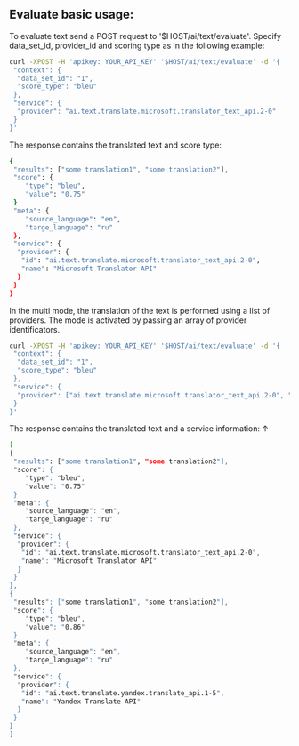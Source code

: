 ## Evaluate basic usage:
To evaluate text send a POST request to '$HOST/ai/text/evaluate'. Specify data_set_id, provider_id 
and scoring type as in the following example:

```sh
curl -XPOST -H 'apikey: YOUR_API_KEY' '$HOST/ai/text/evaluate' -d '{
 "context": {
  "data_set_id": "1",
  "score_type": "bleu"
 },
 "service": {
  "provider": "ai.text.translate.microsoft.translator_text_api.2-0"
 }
}'
```

The response contains the translated text and score type:

```sh
{
 "results": ["some translation1", "some translation2"],
 "score": {
    "type": "bleu",
    "value": "0.75"
 }
 "meta": {
    "source_language": "en",
    "targe_language": "ru"
 },
 "service": {
  "provider": {
   "id": "ai.text.translate.microsoft.translator_text_api.2-0",
   "name": "Microsoft Translator API"
  }
 }
}
```

In the multi mode, the translation of the text is performed using a list of providers. The mode is activated by passing an array of provider identificators.


```sh
curl -XPOST -H 'apikey: YOUR_API_KEY' '$HOST/ai/text/evaluate' -d '{
 "context": {
  "data_set_id": "1",
  "score_type": "bleu"
 },
 "service": {
  "provider": ["ai.text.translate.microsoft.translator_text_api.2-0", "ai.text.translate.yandex.translate_api.1-5"]
 }
}'
```

The response contains the translated text and a service information: ↑

```sh
[
{
 "results": ["some translation1", "some translation2"],
 "score": {
    "type": "bleu",
    "value": "0.75"
 }
 "meta": {
    "source_language": "en",
    "targe_language": "ru"
 },
 "service": {
  "provider": {
   "id": "ai.text.translate.microsoft.translator_text_api.2-0",
   "name": "Microsoft Translator API"
  }
 }
},
{
 "results": ["some translation1", "some translation2"],
 "score": {
    "type": "bleu",
    "value": "0.86"
 }
 "meta": {
    "source_language": "en",
    "targe_language": "ru"
 },
 "service": {
  "provider": {
   "id": "ai.text.translate.yandex.translate_api.1-5",
   "name": "Yandex Translate API"
  }
 }
}
]
```